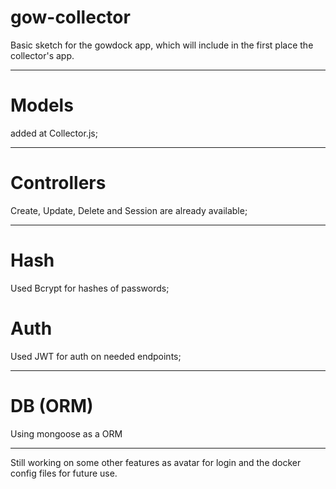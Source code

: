 # gow-collector

Basic sketch for the gowdock app, which will include in the first place the collector's app. 

-----------------------------------------------------------

# Models

added at Collector.js;

-----------------------------------------------------------

# Controllers

Create, Update, Delete and Session are already available;

-----------------------------------------------------------

# Hash

Used Bcrypt for hashes of passwords;

# Auth

Used JWT for auth on needed endpoints;

-----------------------------------------------------------

# DB (ORM)

Using mongoose as a ORM

-----------------------------------------------------------

Still working on some other features as avatar for login and the docker config files for future use.
